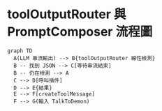 # toolOutputRouter 與 PromptComposer 流程圖

```mermaid
graph TD
  A(LLM 串流輸出) --> B{toolOutputRouter 線性檢測}
  B -- 找到 JSON --> C[等待串流結束]
  B -- 仍在檢測 --> A
  C --> D[呼叫插件]
  D --> E{結果}
  E --> F[createToolMessage]
  F --> G(輸入 TalkToDemon)
```
